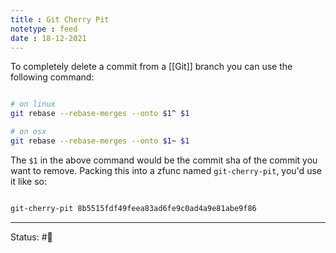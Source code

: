 ```yaml
---
title : Git Cherry Pit
notetype : feed
date : 18-12-2021
---
```


To completely delete a commit from a [[Git]] branch you can use the following command:

```bash

# on linux
git rebase --rebase-merges --onto $1^ $1

# on osx
git rebase --rebase-merges --onto $1~ $1


```

The `$1` in the above command would be the commit sha of the commit you want to remove. Packing this into a zfunc named `git-cherry-pit`, you'd use it like so:

```bash

git-cherry-pit 8b5515fdf49feea83ad6fe9c0ad4a9e81abe9f86

```

-----

Status: #🌲 

